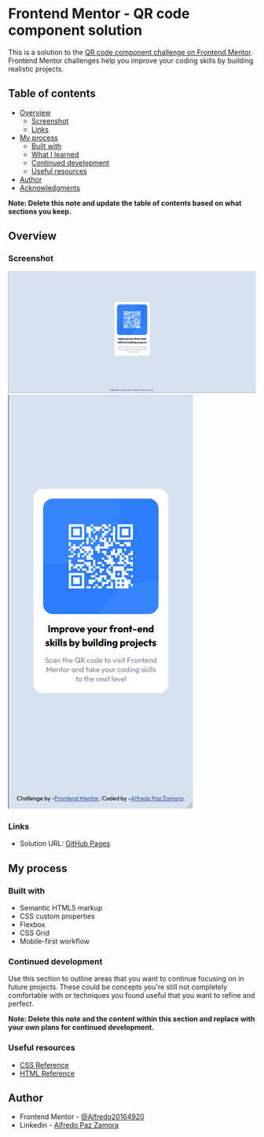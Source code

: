 # Frontend Mentor - QR code component solution

This is a solution to the [QR code component challenge on Frontend Mentor](https://www.frontendmentor.io/challenges/qr-code-component-iux_sIO_H). Frontend Mentor challenges help you improve your coding skills by building realistic projects. 

## Table of contents

- [Overview](#overview)
  - [Screenshot](#screenshot)
  - [Links](#links)
- [My process](#my-process)
  - [Built with](#built-with)
  - [What I learned](#what-i-learned)
  - [Continued development](#continued-development)
  - [Useful resources](#useful-resources)
- [Author](#author)
- [Acknowledgments](#acknowledgments)

**Note: Delete this note and update the table of contents based on what sections you keep.**

## Overview

### Screenshot

![Web](./design/Web-design.png)
![Mobile](./design/mobile-design.png)


### Links

- Solution URL: [GitHub Pages](https://alfredo20164920.github.io/QR-code-component/)

## My process

### Built with

- Semantic HTML5 markup
- CSS custom properties
- Flexbox
- CSS Grid
- Mobile-first workflow




### Continued development

Use this section to outline areas that you want to continue focusing on in future projects. These could be concepts you're still not completely comfortable with or techniques you found useful that you want to refine and perfect.

**Note: Delete this note and the content within this section and replace with your own plans for continued development.**

### Useful resources

- [CSS Reference](https://cssreference.io/) 
- [HTML Reference](https://htmlreference.io/) 


## Author

- Frontend Mentor - [@Alfredo20164920](https://www.frontendmentor.io/profile/Alfredo20164920)
- Linkedin - [Alfredo Paz Zamora](www.linkedin.com/in/alfredo-paz-zamora)


